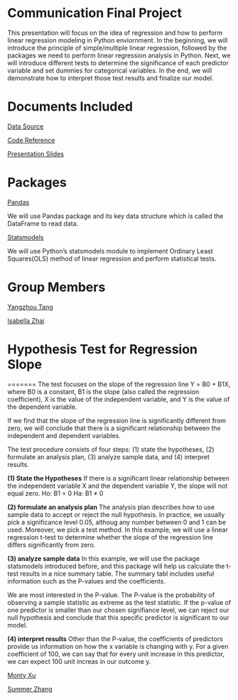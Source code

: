 Communication Final Project
=======
This presentation will focus on the idea of regression and how to perform linear regression modeling in Python enviornment. In the beginning, we will introduce the principle of simple/multiple linear regression, followed by the packages we need to perform linear regression analysis in Python. Next, we will introduce different tests to determine the significance of each predictor variable and set dummies for categorical variables. In the end, we will demonstrate how to interpret those test results and finalize our model.

# Documents Included
[Data Source](https://github.com/summerzhang423/communication/blob/main/KelleyBlueBookData.csv)

[Code Reference](https://github.com/summerzhang423/communication/blob/main/communication_code.ipynb)

[Presentation Slides](https://github.com/summerzhang423/communication/blob/main/Communication%20Final.pdf) 


Packages
=======
[Pandas](https://pandas.pydata.org/about/) 

We will use Pandas package and its key data structure which is called the DataFrame to read data.

[Statsmodels](https://www.statsmodels.org/stable/index.html)

We will use Python’s statsmodels module to implement Ordinary Least Squares(OLS) method of linear regression and perform statistical tests.

Group Members
=======
[Yangzhou Tang](https://github.com/yangzhoutang)

[Isabella Zhai](https://github.com/isabellazhai)

# Hypothesis Test for Regression Slope
=======
The test focuses on the slope of the regression line Y = Β0 + Β1X, where Β0 is a constant, Β1 is the slope (also called the regression coefficient), X is the value of the independent variable, and Y is the value of the dependent variable.

If we find that the slope of the regression line is significantly different from zero, we will conclude that there is a significant relationship between the independent and dependent variables.

The test procedure consists of four steps: (1) state the hypotheses, (2) formulate an analysis plan, (3) analyze sample data, and (4) interpret results.

**(1) State the Hypotheses**
If there is a significant linear relationship between the independent variable X and the dependent variable Y, the slope will not equal zero.
Ho: Β1 = 0
Ha: Β1 ≠ 0

**(2) formulate an analysis plan**
The analysis plan describes how to use sample data to accept or reject the null hypothesis. 
In practice, we usually pick a significance level 0.05, althoug any number between 0 and 1 can be used.
Moreover, we pick a test method. In this example, we will use a linear regression t-test to determine whether the slope of the regression line differs significantly from zero.

**(3) analyze sample data**
In this example, we will use the package statsmodels introduced before, and this package will help us calculate the t-test results in a nice summary table. The summary tabl includes useful information such as the P-values and the coefficients. 

We are most interested in the P-value. The P-value is the probability of observing a sample statistic as extreme as the test statistic. If the p-value of one predictor is smaller than our chosen signifiance level, we can reject our null hypothesis and conclude that this specific predictor is significant to our model. 

**(4) interpret results**
Other than the P-value, the coefficients of predictors provide us information on how the x variable is changing with y. For a given coefficient of 100, we can say that for every unit increase in this predictor, we can expect 100 unit increas in our outcome y.

[Monty Xu](https://github.com/montyhsu)

[Summer Zhang](https://github.com/summerzhang423)
